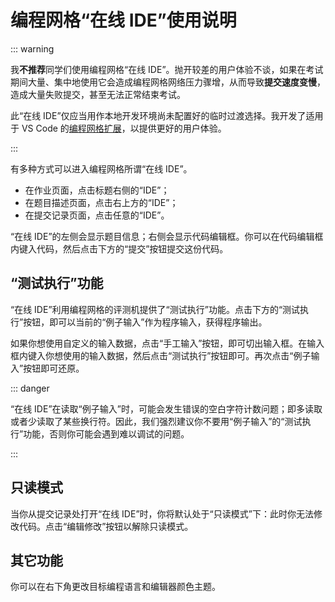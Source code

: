 # 编程网格“在线 IDE”使用说明

::: warning

我**不推荐**同学们使用编程网格“在线 IDE”。抛开较差的用户体验不谈，如果在考试期间大量、集中地使用它会造成编程网格网络压力骤增，从而导致**提交速度变慢**，造成大量失败提交，甚至无法正常结束考试。

此“在线 IDE”仅应当用作本地开发环境尚未配置好的临时过渡选择。我开发了适用于 VS Code 的[编程网格扩展](./vscode)，以提供更好的用户体验。

:::

有多种方式可以进入编程网格所谓“在线 IDE”。
- 在作业页面，点击标题右侧的“IDE”；
- 在题目描述页面，点击右上方的“IDE”；
- 在提交记录页面，点击任意的“IDE”。

“在线 IDE”的左侧会显示题目信息；右侧会显示代码编辑框。你可以在代码编辑框内键入代码，然后点击下方的“提交”按钮提交这份代码。

## “测试执行”功能

“在线 IDE”利用编程网格的评测机提供了“测试执行”功能。点击下方的“测试执行”按钮，即可以当前的“例子输入”作为程序输入，获得程序输出。

如果你想使用自定义的输入数据，点击“手工输入”按钮，即可切出输入框。在输入框内键入你想使用的输入数据，然后点击“测试执行”按钮即可。再次点击“例子输入”按钮即可还原。

::: danger

“在线 IDE”在读取“例子输入”时，可能会发生错误的空白字符计数问题；即多读取或者少读取了某些换行符。因此，我们强烈建议你不要用“例子输入”的“测试执行”功能，否则你可能会遇到难以调试的问题。

:::

## 只读模式

当你从提交记录处打开“在线 IDE”时，你将默认处于“只读模式”下：此时你无法修改代码。点击“编辑修改”按钮以解除只读模式。

## 其它功能

你可以在右下角更改目标编程语言和编辑器颜色主题。
